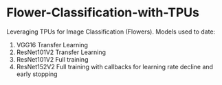 # Flower-Classification-with-TPUs
Leveraging TPUs for Image Classification (Flowers).
Models used to date:    
1. VGG16 Transfer Learning
2. ResNet101V2 Transfer Learning
3. ResNet101V2 Full training
4. ResNet152V2 Full training with callbacks for learning rate decline and early stopping
